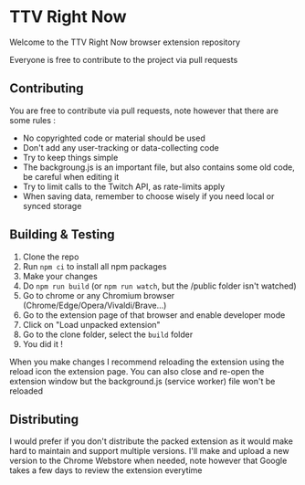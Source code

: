 # TTV Right Now

Welcome to the TTV Right Now browser extension repository

Everyone is free to contribute to the project via pull requests

## Contributing
You are free to contribute via pull requests, note however that there are some rules :
* No copyrighted code or material should be used
* Don't add any user-tracking or data-collecting code
* Try to keep things simple
* The backgroung.js is an important file, but also contains some old code, be careful when editing it
* Try to limit calls to the Twitch API, as rate-limits apply
* When saving data, remember to choose wisely if you need local or synced storage

## Building & Testing
1. Clone the repo
2. Run `npm ci` to install all npm packages
3. Make your changes
4. Do `npm run build` (or `npm run watch`, but the /public folder isn't watched)
5. Go to chrome or any Chromium browser (Chrome/Edge/Opera/Vivaldi/Brave...)
6. Go to the extension page of that browser and enable developer mode
7. Click on "Load unpacked extension"
8. Go to the clone folder, select the `build` folder
9. You did it !

When you make changes I recommend reloading the extension using the reload icon the extension page.
You can also close and re-open the extension window but the background.js (service worker) file won't be reloaded

## Distributing
I would prefer if you don't distribute the packed extension as it would make hard to maintain and support multiple versions.
I'll make and upload a new version to the Chrome Webstore when needed, note however that Google takes a few days to review the extension everytime
